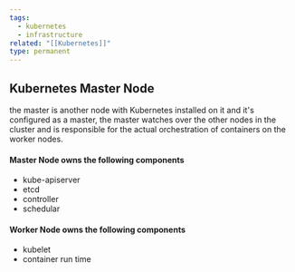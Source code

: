 ```yaml
---
tags:
  - kubernetes
  - infrastructure
related: "[[Kubernetes]]"
type: permanent
---
```

## Kubernetes Master Node
the master is another node with Kubernetes installed on it and it's configured as a master, the master watches over the other nodes in the cluster and is responsible for the actual orchestration of containers on the worker nodes.

#### Master Node owns the following components 
- kube-apiserver
- etcd
- controller 
- schedular

#### Worker Node owns the following components 
- kubelet
- container run time



